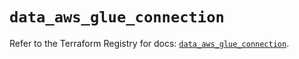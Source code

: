 # `data_aws_glue_connection`

Refer to the Terraform Registry for docs: [`data_aws_glue_connection`](https://registry.terraform.io/providers/hashicorp/aws/4.54.0/docs/data-sources/glue_connection).
